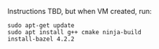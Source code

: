 Instructions TBD, but when VM created, run:
```
sudo apt-get update
sudo apt install g++ cmake ninja-build
install-bazel 4.2.2
```
